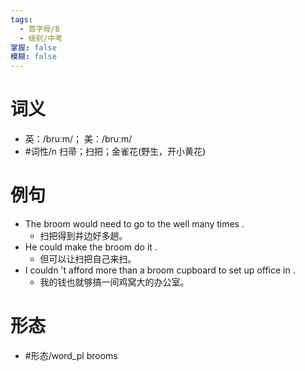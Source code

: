 ```yaml
---
tags:
  - 首字母/B
  - 级别/中考
掌握: false
模糊: false
---
```

# 词义
- 英：/bruːm/； 美：/bruːm/
- #词性/n  扫帚；扫把；金雀花(野生，开小黄花)
# 例句
- The broom would need to go to the well many times .
	- 扫把得到井边好多趟。
- He could make the broom do it .
	- 但可以让扫把自己来扫。
- I couldn 't afford more than a broom cupboard to set up office in .
	- 我的钱也就够搞一间鸡窝大的办公室。
# 形态
- #形态/word_pl brooms
